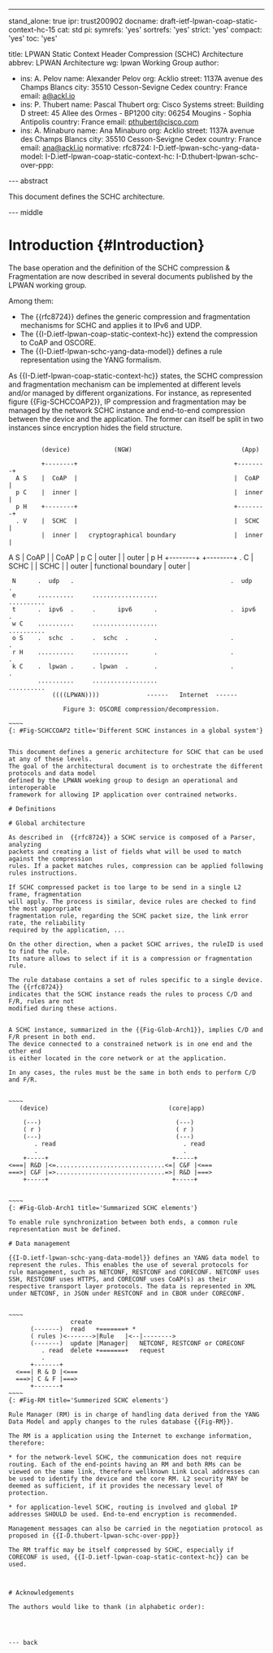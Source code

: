 ---
stand_alone: true
ipr: trust200902
docname: draft-ietf-lpwan-coap-static-context-hc-15
cat: std
pi:
  symrefs: 'yes'
  sortrefs: 'yes'
  strict: 'yes'
  compact: 'yes'
  toc: 'yes'

title: LPWAN Static Context Header Compression (SCHC) Architecture
abbrev: LPWAN Architecture
wg: lpwan Working Group
author:
- ins: A. Pelov
  name: Alexander Pelov
  org: Acklio
  street: 1137A avenue des Champs Blancs
  city: 35510 Cesson-Sevigne Cedex
  country: France
  email: a@ackl.io
- ins: P. Thubert
  name: Pascal Thubert
  org:  Cisco Systems
  street:  Building D
  street: 45 Allee des Ormes - BP1200
  city:  06254 Mougins - Sophia Antipolis
  country: France
  email: pthubert@cisco.com
- ins: A. Minaburo
  name: Ana Minaburo
  org: Acklio
  street: 1137A avenue des Champs Blancs
  city: 35510 Cesson-Sevigne Cedex
  country: France
  email: ana@ackl.io
normative:
  rfc8724:
  I-D.ietf-lpwan-schc-yang-data-model:
  I-D.ietf-lpwan-coap-static-context-hc:
  I-D.thubert-lpwan-schc-over-ppp:



--- abstract

This document defines the SCHC architecture.

--- middle

# Introduction {#Introduction}

The base operation and the definition of the SCHC compression & Fragmentation are now described in several documents published by the LPWAN working group.

Among them:

* The {{rfc8724}} defines the generic compression and fragmentation mechanisms for SCHC and applies it to IPv6 and UDP.
* The {{I-D.ietf-lpwan-coap-static-context-hc}} extend the compression to CoAP and OSCORE.
* The {{I-D.ietf-lpwan-schc-yang-data-model}} defines a rule representation using the YANG formalism.




As {{I-D.ietf-lpwan-coap-static-context-hc}} states, the SCHC compression and fragmentation mechanism can be implemented at different levels and/or managed by different organizations.
For instance, as represented figure {{Fig-SCHCCOAP2}}, IP compression and fragmentation may be managed by the network SCHC instance and end-to-end  compression between the device and the application. The former can itself be split in two instances since encryption
hides the field structure.


~~~~

         (device)            (NGW)                              (App)

         +--------+                                           +--------+
  A S    |  CoAP  |                                           |  CoAP  |
  p C    |  inner |                                           |  inner |
  p H    +--------+                                           +--------+
  . V    |  SCHC  |                                           |  SCHC  |
         |  inner |   cryptographical boundary                |  inner |
 ~~~~~~~~~~~~~~~~~~~~~~~~~~~~~~~~~~~~~~~~~~~~~~~~~~~~~~~~~~~~~~~~~~~~~~~
  A S    |  CoAP  |                                           |  CoAP  |
  p C    |  outer |                                           |  outer |
  p H    +--------+                                           +--------+
  . C    |  SCHC  |                                           |  SCHC  |
         |  outer |   functional boundary                     |  outer |
 ~~~~~~~~~~~~~~~~~~~~~~~~~~~~~~~~~~~~~~~~~~~~~~~~~~~~~~~~~~~~~~~~~~~~~~~
  N      .  udp   .                                           .  udp   .
  e      ..........     ..................                    ..........
  t      .  ipv6  .     .      ipv6      .                    .  ipv6  .
  w C    ..........     ..................                    ..........
  o S    .  schc  .     .  schc  .       .                    .        .
  r H    ..........     ..........       .                    .        .
  k C    .  lpwan .     . lpwan  .       .                    .        .
         ..........     ..................                    ..........
             ((((LPWAN))))             ------   Internet  ------

                Figure 3: OSCORE compression/decompression.

~~~~
{: #Fig-SCHCCOAP2 title='Different SCHC instances in a global system'}


This document defines a generic architecture for SCHC that can be used at any of these levels.
The goal of the architectural document is to orchestrate the different protocols and data model
defined by the LPWAN woeking group to design an operational and interoperable
framework for allowing IP application over contrained networks.

# Definitions

# Global architecture

As described in  {{rfc8724}} a SCHC service is composed of a Parser, analyzing
packets and creating a list of fields what will be used to match against the compression
rules. If a packet matches rules, compression can be applied following rules instructions.

If SCHC compressed packet is too large to be send in a single L2 frame, fragmentation
will apply. The process is similar, device rules are checked to find the most appropriate
fragmentation rule, regarding the SCHC packet size, the link error rate, the reliability
required by the application, ...

On the other direction, when a packet SCHC arrives, the ruleID is used to find the rule.
Its nature allows to select if it is a compression or fragmentation rule.

The rule database contains a set of rules specific to a single device. The {{rfc8724}}
indicates that the SCHC instance reads the rules to process C/D and F/R, rules are not
modified during these actions.


A SCHC instance, summarized in the {{Fig-Glob-Arch1}}, implies C/D and F/R present in both end.
The device connected to a constrained network is in one end and the other end
is either located in the core network or at the application.

In any cases, the rules must be the same in both ends to perform C/D and F/R.


~~~~
    (device)                                 (core|app)

     (---)                                     (---)
     ( r )                                     ( r )
     (---)                                     (---)
        . read                                   . read
        .                                        .
     +-----+                                  +-----+
 <===| R&D |<=..............................<=| C&F |<===
 ===>| C&F |=>..............................=>| R&D |===>
     +-----+                                  +-----+


~~~~
{: #Fig-Glob-Arch1 title='Summarized SCHC elements'}

To enable rule synchronization between both ends, a common rule representation must be defined.

# Data management

{{I-D.ietf-lpwan-schc-yang-data-model}} defines an YANG data model to represent the rules. This enables the use of several protocols for rule management, such as NETCONF, RESTCONF and CORECONF. NETCONF uses SSH, RESTCONF uses HTTPS, and CORECONF uses CoAP(s) as their respective transport layer protocols. The data is represented in XML under NETCONF, in JSON under RESTCONF and in CBOR under CORECONF.


~~~~
                  create
       (-------)  read   +=======+ *
       ( rules )<------->|Rule   |<--|-------->
       (-------)  update |Manager|   NETCONF, RESTCONF or CORECONF
          . read  delete +=======+   request
          .
       +-------+
   <===| R & D |<===
   ===>| C & F |===>
       +-------+
~~~~
{: #Fig-RM title='Summerized SCHC elements'}

Rule Manager (RM) is in charge of handling data derived from the YANG Data Model and apply changes to the rules database {{Fig-RM}}.

The RM is a application using the Internet to exchange information, therefore:

* for the network-level SCHC, the communication does not require routing. Each of the end-points having an RM and both RMs can be viewed on the same link, therefore wellknown Link Local addresses can be used to identify the device and the core RM. L2 security MAY be deemed as sufficient, if it provides the necessary level of protection.

* for application-level SCHC, routing is involved and global IP addresses SHOULD be used. End-to-end encryption is recommended.

Management messages can also be carried in the negotiation protocol as proposed in {{I-D.thubert-lpwan-schc-over-ppp}}

The RM traffic may be itself compressed by SCHC, especially if CORECONF is used, {{I-D.ietf-lpwan-coap-static-context-hc}} can be used.



# Acknowledgements

The authors would like to thank (in alphabetic order):




--- back



